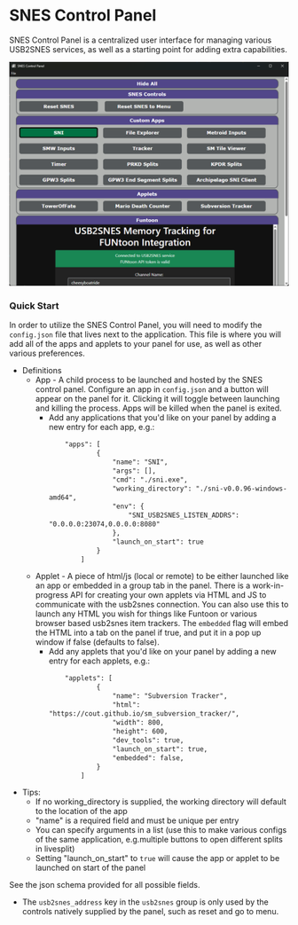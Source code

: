 # SNES Control Panel

SNES Control Panel is a centralized user interface for managing various USB2SNES services, as well as a starting point for adding extra capabilities.

![](screenshot.png)

### Quick Start
In order to utilize the SNES Control Panel, you will need to modify the `config.json` file that lives next to the application.  This file is where you will add all of the apps and applets to your panel for use, as well as other various preferences.

- Definitions
    - App - A child process to be launched and hosted by the SNES control panel.  Configure an app in `config.json` and a button will appear on the panel for it.  Clicking it will toggle between launching and killing the process.  Apps will be killed when the panel is exited.
        - Add any applications that you'd like on your panel by adding a new entry for each app, e.g.:
            ```
                "apps": [
                        {
                            "name": "SNI",
                            "args": [],
                            "cmd": "./sni.exe",
                            "working_directory": "./sni-v0.0.96-windows-amd64",
                            "env": {
                                "SNI_USB2SNES_LISTEN_ADDRS": "0.0.0.0:23074,0.0.0.0:8080"
                            },
                            "launch_on_start": true
                        }
                    ]
    - Applet - A piece of html/js (local or remote) to be either launched like an app or embedded in a group tab in the panel.  There is a work-in-progress API for creating your own applets via HTML and JS to communicate with the usb2snes connection.  You can also use this to launch any HTML you wish for things like Funtoon or various browser based usb2snes item trackers.  The `embedded` flag will embed the HTML into a tab on the panel if true, and put it in a pop up window if false (defaults to false).
        - Add any applets that you'd like on your panel by adding a new entry for each applets, e.g.:
            ```
                "applets": [
                        {
                            "name": "Subversion Tracker",
                            "html": "https://cout.github.io/sm_subversion_tracker/",
                            "width": 800,
                            "height": 600,
                            "dev_tools": true,
                            "launch_on_start": true,
                            "embedded": false,
                        }
                    ]

- Tips:
    - If no working_directory is supplied, the working directory will default to the location of the app
    - "name" is a required field and must be unique per entry
    - You can specify arguments in a list (use this to make various configs of the same application, e.g.multiple buttons to open different splits in livesplit)
    - Setting "launch_on_start" to `true` will cause the app or applet to be launched on start of the panel


See the json schema provided for all possible fields.

- The `usb2snes_address` key in the `usb2snes` group is only used by the controls natively supplied by the panel, such as reset and go to menu.
